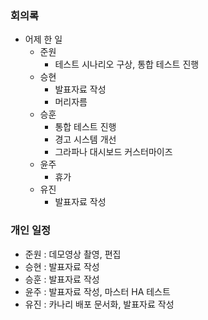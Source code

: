 ### 회의록

- 어제 한 일
    - 준원
        - 테스트 시나리오 구상, 통합 테스트 진행
    - 승현
        - 발표자료 작성
        - 머리자름
    - 승훈
        - 통합 테스트 진행
        - 경고 시스템 개선
        - 그라파나 대시보드 커스터마이즈
    - 윤주
        - 휴가
    - 유진
        - 발표자료 작성

### 개인 일정

- 준원 : 데모영상 촬영, 편집
- 승현 : 발표자료 작성
- 승훈 : 발표자료 작성
- 윤주 : 발표자료 작성, 마스터 HA 테스트
- 유진 : 카나리 배포 문서화, 발표자료 작성
